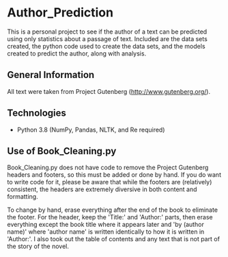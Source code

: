 # Author_Prediction
This is a personal project to see if the author of a text can be predicted using only statistics about a passage of text. Included are the data sets created, the python code used to create the data sets, and the models created to predict the author, along with analysis.

## General Information
All text were taken from Project Gutenberg (http://www.gutenberg.org/).

## Technologies
* Python 3.8 (NumPy, Pandas, NLTK, and Re required)

## Use of Book_Cleaning.py
Book_Cleaning.py does not have code to remove the Project Gutenberg headers and footers, so this must be added or done by hand. If you do want to write code for it, please be aware that while the footers are (relatively) consistent, the headers are extremely diversive in both content and formatting.

To change by hand, erase everything after the end of the book to eliminate the footer. For the header, keep the 'Title:' and 'Author:' parts, then erase everything except the book title where it appears later and 'by (author name)' where 'author name' is written identically to how it is written in 'Author:'. I also took out the table of contents and any text that is not part of the story of the novel.

